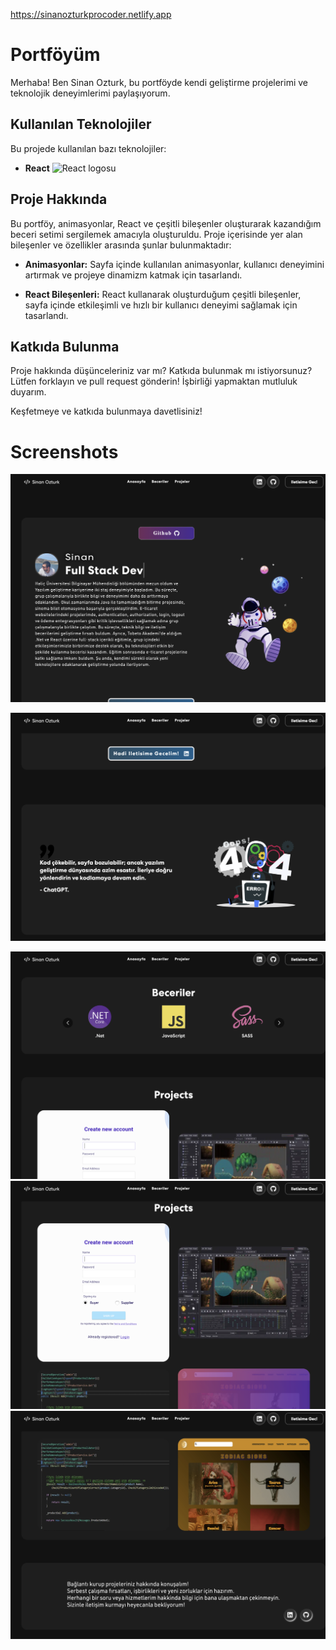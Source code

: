 https://sinanozturkprocoder.netlify.app
# Portföyüm

Merhaba! Ben Sinan Ozturk, bu portföyde kendi geliştirme projelerimi ve teknolojik deneyimlerimi paylaşıyorum.

## Kullanılan Teknolojiler

Bu projede kullanılan bazı teknolojiler:


- **React**
  <img src="https://cdn.jsdelivr.net/gh/devicons/devicon/icons/react/react-original.svg" height="30" width="42" alt="React logosu" />


## Proje Hakkında

Bu portföy, animasyonlar, React ve çeşitli bileşenler oluşturarak kazandığım beceri setimi sergilemek amacıyla oluşturuldu. Proje içerisinde yer alan bileşenler ve özellikler arasında şunlar bulunmaktadır:

- **Animasyonlar:** Sayfa içinde kullanılan animasyonlar, kullanıcı deneyimini artırmak ve projeye dinamizm katmak için tasarlandı.

- **React Bileşenleri:** React kullanarak oluşturduğum çeşitli bileşenler, sayfa içinde etkileşimli ve hızlı bir kullanıcı deneyimi sağlamak için tasarlandı.

## Katkıda Bulunma

Proje hakkında düşünceleriniz var mı? Katkıda bulunmak mı istiyorsunuz? Lütfen forklayın ve pull request gönderin! İşbirliği yapmaktan mutluluk duyarım.

Keşfetmeye ve katkıda bulunmaya davetlisiniz!


# Screenshots

![login_page](https://github.com/sinanozturk34/sinanozturk/blob/main/1.png?raw=true)

![login_page](https://github.com/sinanozturk34/sinanozturk/blob/main/2.png?raw=true)

![login_page](https://github.com/sinanozturk34/sinanozturk/blob/main/3.png?raw=true)
![login_page](https://github.com/sinanozturk34/sinanozturk/blob/main/4.png?raw=true)
![login_page](https://github.com/sinanozturk34/sinanozturk/blob/main/5.png?raw=true)
